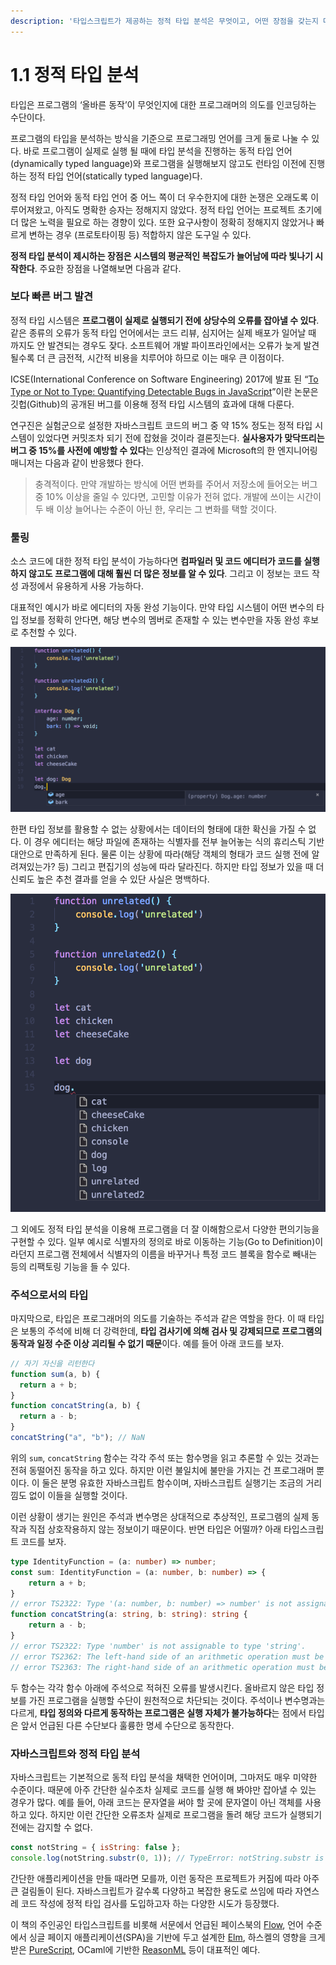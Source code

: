 ```yaml
---
description: '타입스크립트가 제공하는 정적 타입 분석은 무엇이고, 어떤 장점을 갖는지 다룬다.'
---
```


# 1.1 정적 타입 분석

타입은 프로그램의 ‘올바른 동작’이 무엇인지에 대한 프로그래머의 의도를 인코딩하는 수단이다.

프로그램의 타입을 분석하는 방식을 기준으로 프로그래밍 언어를 크게 둘로 나눌 수 있다. 바로 프로그램이 실제로 실행 될 때에 타입 분석을 진행하는 동적 타입 언어\(dynamically typed language\)와 프로그램을 실행해보지 않고도 런타임 이전에 진행하는 정적 타입 언어\(statically typed language\)다. 

정적 타입 언어와 동적 타입 언어 중 어느 쪽이 더 우수한지에 대한 논쟁은 오래도록 이루어져왔고, 아직도 명확한 승자는 정해지지 않았다. 정적 타입 언어는 프로젝트 초기에 더 많은 노력을 필요로 하는 경향이 있다. 또한 요구사항이 정확히 정해지지 않았거나 빠르게 변하는 경우 \(프로토타이핑 등\) 적합하지 않은 도구일 수 있다.

**정적 타입 분석이 제시하는 장점은 시스템의 평균적인 복잡도가 늘어남에 따라 빛나기 시작한다**. 주요한 장점을 나열해보면 다음과 같다.

### **보다 빠른 버그 발견**

정적 타입 시스템은 **프로그램이 실제로 실행되기 전에 상당수의 오류를 잡아낼 수 있다**. 같은 종류의 오류가 동적 타입 언어에서는 코드 리뷰, 심지어는 실제 배포가 일어날 때 까지도 안 발견되는 경우도 잦다. 소프트웨어 개발 파이프라인에서는 오류가 늦게 발견 될수록 더 큰 금전적, 시간적 비용을 치루어야 하므로 이는 매우 큰 이점이다.

ICSE\(International Conference on Software Engineering\) 2017에 발표 된 “[To Type or Not to Type: Quantifying Detectable Bugs in JavaScript](http://earlbarr.com/publications/typestudy.pdf)”이란 논문은 깃헙\(Github\)의 공개된 버그를 이용해 정적 타입 시스템의 효과에 대해 다룬다.

연구진은 실험군으로 설정한 자바스크립트 코드의 버그 중 약 15% 정도는 정적 타입 시스템이 있었다면 커밋조차 되기 전에 잡혔을 것이라 결론짓는다. **실사용자가 맞닥뜨리는 버그 중 15%를 사전에 예방할 수 있다**는 인상적인 결과에 Microsoft의 한 엔지니어링 매니저는 다음과 같이 반응했다 한다.

> 충격적이다. 만약 개발하는 방식에 어떤 변화를 주어서 저장소에 들어오는 버그중 10% 이상을 줄일 수 있다면, 고민할 이유가 전혀 없다. 개발에 쓰이는 시간이 두 배 이상 늘어나는 수준이 아닌 한, 우리는 그 변화를 택할 것이다.

### **툴링**

소스 코드에 대한 정적 타입 분석이 가능하다면 **컴파일러 및 코드 에디터가 코드를 실행하지 않고도 프로그램에 대해 훨씬 더 많은 정보를 알 수 있다**. 그리고 이 정보는 코드 작성 과정에서 유용하게 사용 가능하다.

대표적인 예시가 바로 에디터의 자동 완성 기능이다. 만약 타입 시스템이 어떤 변수의 타입 정보를 정확히 안다면, 해당 변수의 멤버로 존재할 수 있는 변수만을 자동 완성 후보로 추천할 수 있다.

![&#xD0C0;&#xC785;&#xC2A4;&#xD06C;&#xB9BD;&#xD2B8; &#xCF54;&#xB4DC;&#xC758; &#xC790;&#xB3D9;&#xC644;&#xC131;](../.gitbook/assets/autocomplete-ts.png)

한편 타입 정보를 활용할 수 없는 상황에서는 데이터의 형태에 대한 확신을 가질 수 없다. 이 경우 에디터는 해당 파일에 존재하는 식별자를 전부 늘어놓는 식의 휴리스틱 기반 대안으로 만족하게 된다. 물론 이는 상황에 따라\(해당 객체의 형태가 코드 실행 전에 알려져있는가? 등\) 그리고 편집기의 성능에 따라 달라진다. 하지만 타입 정보가 있을 때 더 신뢰도 높은 추천 결과를 얻을 수 있단 사실은 명백하다.

![&#xC790;&#xBC14;&#xC2A4;&#xD06C;&#xB9BD;&#xD2B8; &#xCF54;&#xB4DC;&#xC758; &#xC790;&#xB3D9;&#xC644;&#xC131;](../.gitbook/assets/autocomplete-js.png)

그 외에도 정적 타입 분석을 이용해 프로그램을 더 잘 이해함으로서 다양한 편의기능을 구현할 수 있다. 일부 예시로 식별자의 정의로 바로 이동하는 기능\(Go to Definition\)이라던지 프로그램 전체에서 식별자의 이름을 바꾸거나 특정 코드 블록을 함수로 빼내는 등의 리팩토링 기능을 들 수 있다.

### **주석으로서의 타입**

마지막으로, 타입은 프로그래머의 의도를 기술하는 주석과 같은 역할을 한다. 이 때 타입은 보통의 주석에 비해 더 강력한데, **타입 검사기에 의해 검사 및 강제되므로 프로그램의 동작과 일정 수준 이상 괴리될 수 없기 때문**이다. 예를 들어 아래 코드를 보자.

```javascript
// 자기 자신을 리턴한다
function sum(a, b) {
  return a + b;
}
function concatString(a, b) {
  return a - b;
}
concatString("a", "b"); // NaN
```

위의 `sum`, `concatString` 함수는 각각 주석 또는 함수명을 읽고 추론할 수 있는 것과는 전혀 동떨어진 동작을 하고 있다. 하지만 이런 불일치에 불만을 가지는 건 프로그래머 뿐이다. 이 둘은 분명 유효한 자바스크립트 함수이며, 자바스크립트 실행기는 조금의 거리낌도 없이 이들을 실행할 것이다. 

이런 상황이 생기는 원인은 주석과 변수명은 상대적으로 추상적인, 프로그램의 실제 동작과 직접 상호작용하지 않는 정보이기 때문이다. 반면 타입은 어떨까? 아래 타입스크립트 코드를 보자.

```typescript
type IdentityFunction = (a: number) => number;
const sum: IdentityFunction = (a: number, b: number) => {
    return a + b;
}
// error TS2322: Type '(a: number, b: number) => number' is not assignable to type 'IdentityFunction'.
function concatString(a: string, b: string): string {
    return a - b;
}
// error TS2322: Type 'number' is not assignable to type 'string'.
// error TS2362: The left-hand side of an arithmetic operation must be of type 'any', 'number' or an enum type.
// error TS2363: The right-hand side of an arithmetic operation must be of type 'any', 'number' or an enum type.
```

두 함수는 각각 함수 아래에 주석으로 적혀진 오류를 발생시킨다. 올바르지 않은 타입 정보를 가진 프로그램을 실행할 수단이 원천적으로 차단되는 것이다. 주석이나 변수명과는 다르게, **타입 정의와 다르게 동작하는 프로그램은 실행 자체가 불가능하다**는 점에서 타입은 앞서 언급된 다른 수단보다 훌륭한 명세 수단으로 동작한다.

### **자바스크립트와 정적 타입 분석**

자바스크립트는 기본적으로 동적 타입 분석을 채택한 언어이며, 그마저도 매우 미약한 수준이다. 때문에 아주 간단한 실수조차 실제로 코드를 실행 해 봐야만 잡아낼 수 있는 경우가 많다. 예를 들어, 아래 코드는 문자열을 써야 할 곳에 문자열이 아닌 객체를 사용하고 있다. 하지만 이런 간단한 오류조차 실제로 프로그램을 돌려 해당 코드가 실행되기 전에는 감지할 수 없다.

```javascript
const notString = { isString: false };
console.log(notString.substr(0, 1)); // TypeError: notString.substr is not a function
```

간단한 애플리케이션을 만들 때라면 모를까, 이런 동작은 프로젝트가 커짐에 따라 아주 큰 걸림돌이 된다. 자바스크립트가 갈수록 다양하고 복잡한 용도로 쓰임에 따라 자연스레 코드 작성에 정적 타입 검사를 도입하고자 하는 다양한 시도가 등장했다.

이 책의 주인공인 타입스크립트를 비롯해 서문에서 언급된 페이스북의 [Flow](https://flow.org/), 언어 수준에서 싱글 페이지 애플리케이션\(SPA\)을 기반에 두고 설계한 [Elm](http://elm-lang.org/), 하스켈의 영향을 크게 받은 [PureScript](http://www.purescript.org/), OCaml에 기반한 [ReasonML](https://reasonml.github.io/) 등이 대표적인 예다.

